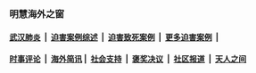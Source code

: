
### 明慧海外之窗

####  [武汉肺炎](indexes/365.md?t=04100301) &nbsp;|&nbsp;  [迫害案例综述](indexes/328.md?t=04100301) &nbsp;|&nbsp; [迫害致死案例](indexes/277.md?t=04100301)  &nbsp;|&nbsp; [更多迫害案例](indexes/81.md?t=04100301)  &nbsp;|&nbsp; 
####  [时事评论](indexes/19.md?t=04100301) &nbsp;|&nbsp; [海外简讯](indexes/245.md?t=04100301)&nbsp;|&nbsp;  [社会支持](indexes/140.md?t=04100301) &nbsp;|&nbsp; [褒奖决议](indexes/282.md?t=04100301) &nbsp;|&nbsp; [社区报道](indexes/91.md?t=04100301)  &nbsp;|&nbsp; [天人之间](indexes/78.md?t=04100301) 

